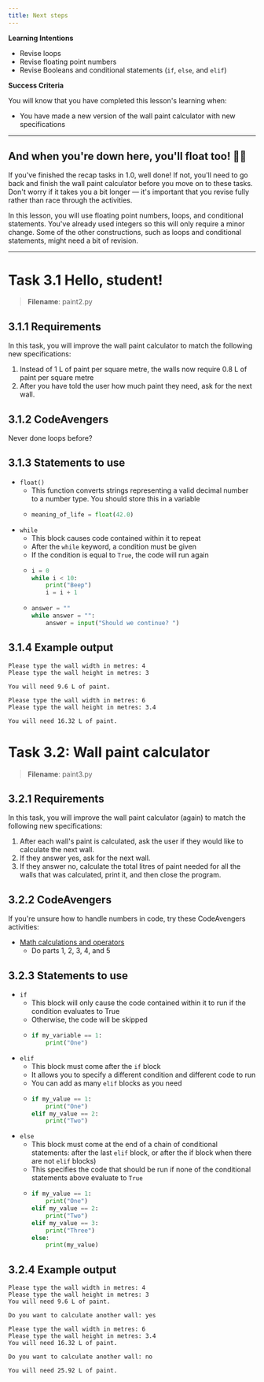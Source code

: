 ```yaml
---
title: Next steps
---
```


**Learning Intentions**

- Revise loops
- Revise floating point numbers
- Revise Booleans and conditional statements (``if``, ``else``, and ``elif``)

**Success Criteria**

You will know that you have completed this lesson's learning when:
		
- You have made a new version of the wall paint calculator with new specifications

--------

## And when you're down here, you'll float too! 🤡🎈

If you've finished the recap tasks in 1.0, well done! If not, you'll need to go back and finish the wall paint calculator before you move on to these tasks. Don't worry if it takes you a bit longer — it's important that you revise fully rather than race through the activities.
	
In this lesson, you will use floating point numbers, loops, and conditional statements. You've already used integers so this will only require a minor change. Some of the other constructions, such as loops and conditional statements, might need a bit of revision.

--------

# Task 3.1 Hello, student!

> **Filename**: paint2.py

## 3.1.1 Requirements

In this task, you will improve the wall paint calculator to match the following new specifications:

1. Instead of 1 L of paint per square metre, the walls now require 0.8 L of paint per square metre
2. After you have told the user how much paint they need, ask for the next wall.

## 3.1.2 CodeAvengers

Never done loops before?

## 3.1.3 Statements to use

- ``float()``
  - This function converts strings representing a valid decimal number to a number type. You should store this in a variable
  - ```python
    meaning_of_life = float(42.0)
    ```
- ``while``
  - This block causes code contained within it to repeat
  - After the ``while`` keyword, a condition must be given
  - If the condition is equal to ``True``, the code will run again
  - ```python
    i = 0
    while i < 10:
        print("Beep")
        i = i + 1
    ```
  - ```python
    answer = ""
    while answer = "":
        answer = input("Should we continue? ")
    ```

## 3.1.4 Example output

```
Please type the wall width in metres: 4
Please type the wall height in metres: 3

You will need 9.6 L of paint.

Please type the wall width in metres: 6
Please type the wall height in metres: 3.4

You will need 16.32 L of paint.
```

# Task 3.2: Wall paint calculator

> **Filename**: paint3.py

## 3.2.1 Requirements

In this task, you will improve the wall paint calculator (again) to match the following new specifications:
	
1. After each wall's paint is calculated, ask the user if they would like to calculate the next wall.
2. If they answer yes, ask for the next wall.
3. If they answer no, calculate the total litres of paint needed for all the walls that was calculated, print it, and then close the program.

## 3.2.2 CodeAvengers

If you're unsure how to handle numbers in code, try these CodeAvengers activities:

- [Math calculations and operators](https://learn.codeavengers.com/python/11#2.1)
  - Do parts 1, 2, 3, 4, and 5

## 3.2.3 Statements to use

- ``if``
  - This block will only cause the code contained within it to run if the condition evaluates to True
  - Otherwise, the code will be skipped
  - ```python
    if my_variable == 1:
        print("One")
    ```
- ``elif``
  - This block must come after the ``if`` block
  - It allows you to specify a different condition and different code to run
  - You can add as many ``elif`` blocks as you need
  - ```python
    if my_value == 1:
        print("One")
    elif my_value == 2:
        print("Two")
    ```
- ``else``
  - This block must come at the end of a chain of conditional statements: after the last ``elif`` block, or after the if block when there are not ``elif`` blocks)
  - This specifies the code that should be run if none of the conditional statements above evaluate to ``True``
  - ```python
    if my_value == 1:
        print("One")
    elif my_value == 2:
        print("Two")
    elif my_value == 3:
        print("Three")
    else:
        print(my_value)
    ```

## 3.2.4 Example output

```
Please type the wall width in metres: 4
Please type the wall height in metres: 3
You will need 9.6 L of paint.

Do you want to calculate another wall: yes

Please type the wall width in metres: 6
Please type the wall height in metres: 3.4
You will need 16.32 L of paint.

Do you want to calculate another wall: no

You will need 25.92 L of paint.
```
